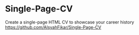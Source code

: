 # Single-Page-CV
Create a single-page HTML CV to showcase your career history
https://github.com/AlsyahFikar/Single-Page-CV
